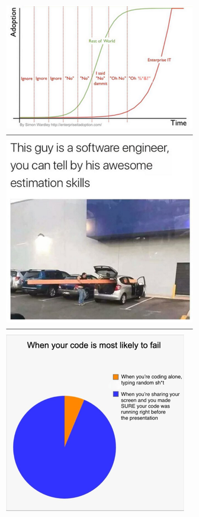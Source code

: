 ![Image](./adopting-a-new-technology.png)

---

![Image](./estimation-skill.png)

---

![Image](./code-to-fail.png)